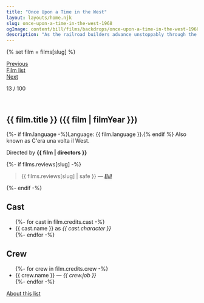 ```yaml
---
title: "Once Upon a Time in the West"
layout: layouts/home.njk
slug: once-upon-a-time-in-the-west-1968
ogImage: content/bill/films/backdrops/once-upon-a-time-in-the-west-1968.jpg
description: "As the railroad builders advance unstoppably through the Arizona desert on their way to the sea, Jill arrives in the small town of Flagstone with the intention of starting a new life."
---
```


{% set film = films[slug] %}

<nav class="films">
  <div class="prev">
    <a href="../bullitt-1968"><i class="fa-solid fa-chevron-left fa-xs"></i> Previous</a>
  </div>
  <div>
    <a href="../">Film list</a>
  </div>
  <div class="next">
    <a href="../butch-cassidy-and-the-sundance-kid-1969">Next <i class="fa-solid fa-chevron-right fa-xs"></i></a>
  </div>
</nav>

<p>13 / 100</p>

<article class="film slug-once-upon-a-time-in-the-west-1968">
  <div class="backdrop-and-poster">
    <img class="poster" src="../films/posters/{{ slug }}.jpg" alt="">
    <img class="backdrop" src="../films/backdrops/{{ slug }}.jpg" alt="">
  </div>

  <h1>{{ film.title }} ({{ film | filmYear }})</h1>

  <p>
    {%- if film.language -%}Language: {{ film.language }}.{% endif %}
    Also known as C'era una volta il West.
  </p>

  <p class="director">
    Directed by <strong>{{ film | directors }}</strong>
  </p>

  {%- if films.reviews[slug] -%}
    <blockquote> 
      {{ films.reviews[slug] | safe }} <em>—&nbsp;<a href="/bill">Bill</a></em>
    </blockquote> 
  {%- endif -%}

  <h2>
    Cast
  </h2>
  <ul>
    {%- for cast in film.credits.cast -%}
      <li>
        {{ cast.name }} as <em>{{ cast.character }}</em>
      </li>
    {%- endfor -%}
  </ul>

  <h2>
    Crew
  </h2>
  <ul>
    {%- for crew in film.credits.crew -%}
      <li>
        {{ crew.name }} &mdash; <em>{{ crew.job }}</em>
      </li>
    {%- endfor -%}
  </ul>
</article>
<footer>
  <a href="../about">About this list</a>
</footer>
